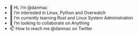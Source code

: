 - 👋 Hi, I’m @danmac
- 👀 I’m interested in Linux, Python and Overwatch
- 🌱 I’m currently learning Rust and Linux System Administration
- 💞️ I’m looking to collaborate on Anything
- 📫 How to reach me @danmac on Twitter

<!---
danmac/danmac is a ✨ special ✨ repository because its `README.md` (this file) appears on your GitHub profile.
You can click the Preview link to take a look at your changes.
--->
